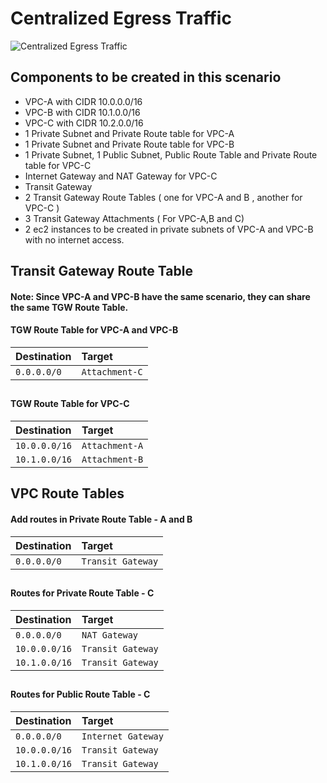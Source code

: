 # Centralized Egress Traffic

![Centralized Egress Traffic](https://github.com/user-attachments/assets/d6025142-fbf9-4050-baa2-0869f860050d)




## Components to be created in this scenario

- VPC-A with CIDR 10.0.0.0/16
- VPC-B with CIDR 10.1.0.0/16
- VPC-C with CIDR 10.2.0.0/16
- 1 Private Subnet and Private Route table for VPC-A
- 1 Private Subnet and Private Route table for VPC-B
- 1 Private Subnet, 1 Public Subnet, Public Route Table and Private Route table for VPC-C
- Internet Gateway and NAT Gateway for VPC-C
- Transit Gateway
- 2 Transit Gateway Route Tables ( one for VPC-A and B , another for VPC-C )
- 3 Transit Gateway Attachments ( For VPC-A,B and C)
- 2 ec2 instances to be created in private subnets of VPC-A and VPC-B with no internet access. 



## Transit Gateway Route Table

#### Note: Since VPC-A and VPC-B have the same scenario, they can share the same TGW Route Table.


####  TGW Route Table for VPC-A and VPC-B


|    Destination     |     Target     | 
|    :--------       |    :-------    | 
|    `0.0.0.0/0`     | `Attachment-C` | 



##

####  TGW Route Table for VPC-C


|    Destination     |     Target       | 
|    :--------       |    :-------      | 
|    `10.0.0.0/16`   |   `Attachment-A` | 
|    `10.1.0.0/16`   |   `Attachment-B` |



## VPC Route Tables


####  Add routes in Private Route Table - A and B


|    Destination     |     Target          | 
|    :--------       |    :-------         | 
|    `0.0.0.0/0`     |   `Transit Gateway` | 


##

####  Routes for Private Route Table - C


|    Destination     |     Target          | 
|    :--------       |    :-------         | 
|    `0.0.0.0/0`     |    `NAT Gateway`    | 
|    `10.0.0.0/16`   |    `Transit Gateway`| 
|    `10.1.0.0/16`   |    `Transit Gateway`| 



##

####  Routes for Public Route Table - C


|    Destination     |     Target            | 
|    :--------       |    :-------           | 
|    `0.0.0.0/0`     |    `Internet Gateway` | 
|    `10.0.0.0/16`   |    `Transit Gateway`  | 
|    `10.1.0.0/16`   |    `Transit Gateway`  | 
